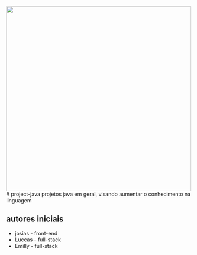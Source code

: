 <a href="mailto:josiasmartinscaitano@outlook.com">
    <img width="500px" src="https://cdn.jsdelivr.net/gh/devicons/devicon/icons/java/java-original.svg">
  </a>
# project-java
projetos java em geral, visando aumentar o conhecimento na linguagem


## autores iniciais
- josias - front-end
- Luccas - full-stack
- Emilly - full-stack
